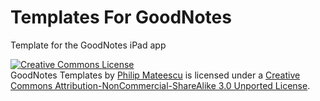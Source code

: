 Templates For GoodNotes
=======================

Template for the GoodNotes iPad app


<a rel="license" href="http://creativecommons.org/licenses/by-nc-sa/3.0/"><img alt="Creative Commons License" style="border-width:0" src="http://i.creativecommons.org/l/by-nc-sa/3.0/88x31.png" /></a><br /><span xmlns:dct="http://purl.org/dc/terms/" href="http://purl.org/dc/dcmitype/StillImage" property="dct:title" rel="dct:type">GoodNotes Templates</span> by <a xmlns:cc="http://creativecommons.org/ns#" href="http://philipm.at/goodnotes_templates.html" property="cc:attributionName" rel="cc:attributionURL">Philip Mateescu</a> is licensed under a <a rel="license" href="http://creativecommons.org/licenses/by-nc-sa/3.0/">Creative Commons Attribution-NonCommercial-ShareAlike 3.0 Unported License</a>.